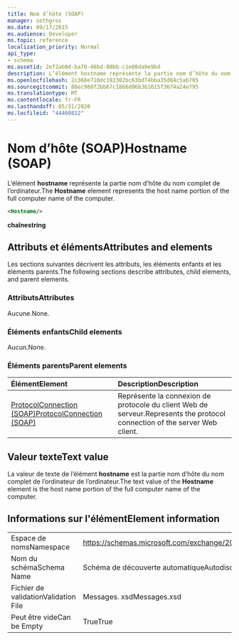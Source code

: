 ```yaml
---
title: Nom d’hôte (SOAP)
manager: sethgros
ms.date: 09/17/2015
ms.audience: Developer
ms.topic: reference
localization_priority: Normal
api_type:
- schema
ms.assetid: 2ef2ab0d-ba70-46bd-80bb-c1e08da9e9bd
description: L’élément hostname représente la partie nom d’hôte du nom complet de l’ordinateur.
ms.openlocfilehash: 2c368e710dc192302bc63bd74bba35d84c5ab705
ms.sourcegitcommit: 88ec988f2bb67c1866d06b361615f3674a24e795
ms.translationtype: MT
ms.contentlocale: fr-FR
ms.lasthandoff: 05/31/2020
ms.locfileid: "44460812"
---
```

# <a name="hostname-soap"></a><span data-ttu-id="cd68b-103">Nom d’hôte (SOAP)</span><span class="sxs-lookup"><span data-stu-id="cd68b-103">Hostname (SOAP)</span></span>

<span data-ttu-id="cd68b-104">L’élément **hostname** représente la partie nom d’hôte du nom complet de l’ordinateur.</span><span class="sxs-lookup"><span data-stu-id="cd68b-104">The **Hostname** element represents the host name portion of the full computer name of the computer.</span></span> 
  
```XML
<Hostname/>
```

 <span data-ttu-id="cd68b-105">**chaîne**</span><span class="sxs-lookup"><span data-stu-id="cd68b-105">**string**</span></span>
## <a name="attributes-and-elements"></a><span data-ttu-id="cd68b-106">Attributs et éléments</span><span class="sxs-lookup"><span data-stu-id="cd68b-106">Attributes and elements</span></span>

<span data-ttu-id="cd68b-107">Les sections suivantes décrivent les attributs, les éléments enfants et les éléments parents.</span><span class="sxs-lookup"><span data-stu-id="cd68b-107">The following sections describe attributes, child elements, and parent elements.</span></span>
  
### <a name="attributes"></a><span data-ttu-id="cd68b-108">Attributs</span><span class="sxs-lookup"><span data-stu-id="cd68b-108">Attributes</span></span>

<span data-ttu-id="cd68b-109">Aucune.</span><span class="sxs-lookup"><span data-stu-id="cd68b-109">None.</span></span>
  
### <a name="child-elements"></a><span data-ttu-id="cd68b-110">Éléments enfants</span><span class="sxs-lookup"><span data-stu-id="cd68b-110">Child elements</span></span>

<span data-ttu-id="cd68b-111">Aucun.</span><span class="sxs-lookup"><span data-stu-id="cd68b-111">None.</span></span>
  
### <a name="parent-elements"></a><span data-ttu-id="cd68b-112">Éléments parents</span><span class="sxs-lookup"><span data-stu-id="cd68b-112">Parent elements</span></span>

|<span data-ttu-id="cd68b-113">**Élément**</span><span class="sxs-lookup"><span data-stu-id="cd68b-113">**Element**</span></span>|<span data-ttu-id="cd68b-114">**Description**</span><span class="sxs-lookup"><span data-stu-id="cd68b-114">**Description**</span></span>|
|:-----|:-----|
|[<span data-ttu-id="cd68b-115">ProtocolConnection (SOAP)</span><span class="sxs-lookup"><span data-stu-id="cd68b-115">ProtocolConnection (SOAP)</span></span>](protocolconnection-soap.md) <br/> |<span data-ttu-id="cd68b-116">Représente la connexion de protocole du client Web de serveur.</span><span class="sxs-lookup"><span data-stu-id="cd68b-116">Represents the protocol connection of the server Web client.</span></span>  <br/> |
   
## <a name="text-value"></a><span data-ttu-id="cd68b-117">Valeur texte</span><span class="sxs-lookup"><span data-stu-id="cd68b-117">Text value</span></span>

<span data-ttu-id="cd68b-118">La valeur de texte de l’élément **hostname** est la partie nom d’hôte du nom complet de l’ordinateur de l’ordinateur.</span><span class="sxs-lookup"><span data-stu-id="cd68b-118">The text value of the **Hostname** element is the host name portion of the full computer name of the computer.</span></span> 
  
## <a name="element-information"></a><span data-ttu-id="cd68b-119">Informations sur l'élément</span><span class="sxs-lookup"><span data-stu-id="cd68b-119">Element information</span></span>

|||
|:-----|:-----|
|<span data-ttu-id="cd68b-120">Espace de noms</span><span class="sxs-lookup"><span data-stu-id="cd68b-120">Namespace</span></span>  <br/> |https://schemas.microsoft.com/exchange/2010/Autodiscover  <br/> |
|<span data-ttu-id="cd68b-121">Nom du schéma</span><span class="sxs-lookup"><span data-stu-id="cd68b-121">Schema Name</span></span>  <br/> |<span data-ttu-id="cd68b-122">Schéma de découverte automatique</span><span class="sxs-lookup"><span data-stu-id="cd68b-122">Autodiscover schema</span></span>  <br/> |
|<span data-ttu-id="cd68b-123">Fichier de validation</span><span class="sxs-lookup"><span data-stu-id="cd68b-123">Validation File</span></span>  <br/> |<span data-ttu-id="cd68b-124">Messages. xsd</span><span class="sxs-lookup"><span data-stu-id="cd68b-124">Messages.xsd</span></span>  <br/> |
|<span data-ttu-id="cd68b-125">Peut être vide</span><span class="sxs-lookup"><span data-stu-id="cd68b-125">Can be Empty</span></span>  <br/> |<span data-ttu-id="cd68b-126">True</span><span class="sxs-lookup"><span data-stu-id="cd68b-126">True</span></span>  <br/> |
   

